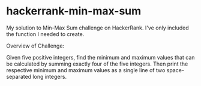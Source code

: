# hackerrank-min-max-sum
My solution to Min-Max Sum challenge on HackerRank. I've only included the function I needed to create.

Overview of Challenge:

Given five positive integers, find the minimum and maximum values that can be calculated by summing exactly four of the five integers. Then print the respective minimum and maximum values as a single line of two space-separated long integers.
